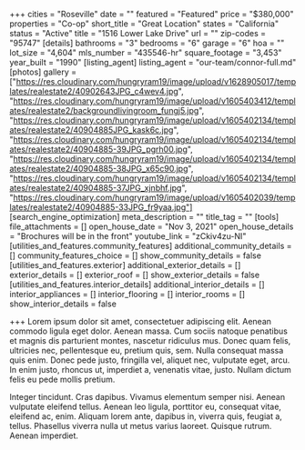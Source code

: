 +++
cities = "Roseville"
date = ""
featured = "Featured"
price = "$380,000"
properties = "Co-op"
short_title = "Great Location"
states = "California"
status = "Active"
title = "1516 Lower Lake Drive"
url = ""
zip-codes = "95747"
[details]
bathrooms = "3"
bedrooms = "6"
garage = "6"
hoa = ""
lot_size = "4,604"
mls_number = "435546-hr"
square_footage = "3,453"
year_built = "1990"
[listing_agent]
listing_agent = "our-team/connor-full.md"
[photos]
gallery = ["https://res.cloudinary.com/hungryram19/image/upload/v1628905017/templates/realestate2/40902643JPG_c4wev4.jpg", "https://res.cloudinary.com/hungryram19/image/upload/v1605403412/templates/realestate2/backgroundlivingroom_fungj5.jpg", "https://res.cloudinary.com/hungryram19/image/upload/v1605402134/templates/realestate2/40904885JPG_kask6c.jpg", "https://res.cloudinary.com/hungryram19/image/upload/v1605402134/templates/realestate2/40904885-39JPG_pgrh00.jpg", "https://res.cloudinary.com/hungryram19/image/upload/v1605402134/templates/realestate2/40904885-38JPG_x65c90.jpg", "https://res.cloudinary.com/hungryram19/image/upload/v1605402134/templates/realestate2/40904885-37JPG_xjnbhf.jpg", "https://res.cloudinary.com/hungryram19/image/upload/v1605402039/templates/realestate2/40904885-33JPG_fr9yaa.jpg"]
[search_engine_optimization]
meta_description = ""
title_tag = ""
[tools]
file_attachments = []
open_house_date = "Nov 3, 2021"
open_house_details = "Brochures will be in the front"
youtube_link = "zCkiv4zu-NI"
[utilities_and_features.community_features]
additional_community_details = []
community_features_choice = []
show_community_details = false
[utilities_and_features.exterior]
additional_exterior_details = []
exterior_details = []
exterior_roof = []
show_exterior_details = false
[utilities_and_features.interior_details]
additional_interior_details = []
interior_appliances = []
interior_flooring = []
interior_rooms = []
show_interior_details = false

+++
Lorem ipsum dolor sit amet, consectetuer adipiscing elit. Aenean commodo ligula eget dolor. Aenean massa. Cum sociis natoque penatibus et magnis dis parturient montes, nascetur ridiculus mus. Donec quam felis, ultricies nec, pellentesque eu, pretium quis, sem. Nulla consequat massa quis enim. Donec pede justo, fringilla vel, aliquet nec, vulputate eget, arcu. In enim justo, rhoncus ut, imperdiet a, venenatis vitae, justo. Nullam dictum felis eu pede mollis pretium.

Integer tincidunt. Cras dapibus. Vivamus elementum semper nisi. Aenean vulputate eleifend tellus. Aenean leo ligula, porttitor eu, consequat vitae, eleifend ac, enim. Aliquam lorem ante, dapibus in, viverra quis, feugiat a, tellus. Phasellus viverra nulla ut metus varius laoreet. Quisque rutrum. Aenean imperdiet.